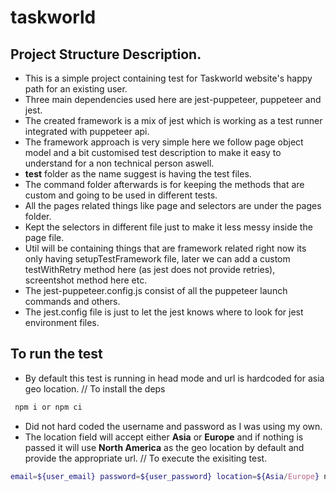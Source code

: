 # taskworld

## Project Structure Description.
* This is a simple project containing test for Taskworld website's happy path for an existing user.
* Three main dependencies used here are jest-puppeteer, puppeteer and jest. 
* The created framework is a mix of jest which is working as a test runner integrated with puppeteer api.
* The framework approach is very simple here we follow page object model and a bit customised test description to make it easy to understand for a non technical person aswell.
* __test__ folder as the name suggest is having the test files.
* The command folder afterwards is for keeping the methods that are custom and going to be used in different tests.
* All the pages related things like page and selectors are under the pages folder.
* Kept the selectors in different file just to make it less messy inside the page file.
* Util will be containing things that are framework related right now its only having setupTestFramework file, later we can add a custom testWithRetry method here (as jest does not provide retries), screentshot method here etc.
* The jest-puppeteer.config.js consist of all the puppeteer launch commands and others.
* The jest.config file is just to let the jest knows where to look for jest environment files.

## To run the test 
* By default this test is running in head mode and url is hardcoded for asia geo location.
// To install the deps
```bash
 npm i or npm ci
```
* Did not hard coded the username and password as I was using my own.
* The location field will accept either **Asia** or **Europe** and if nothing is passed it will use **North America** as the geo location by default and provide the appropriate url.
// To execute the exisiting test.
 ```bash
 email=${user_email} password=${user_password} location=${Asia/Europe} npm run test
```
